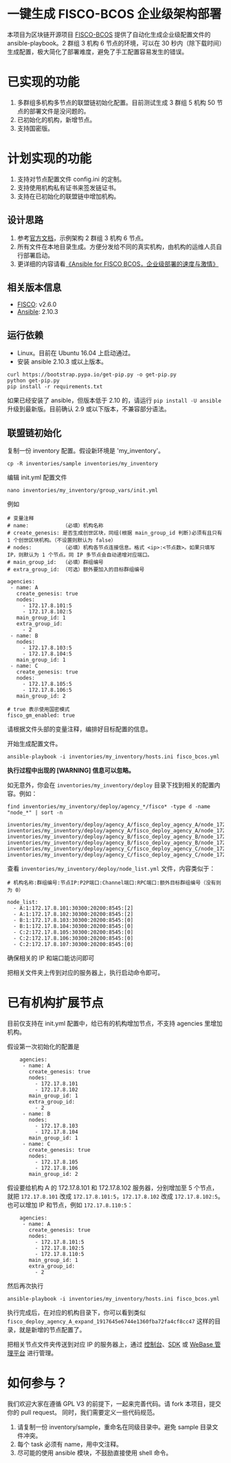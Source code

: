 # 一键生成 FISCO-BCOS 企业级架构部署
本项目为区块链开源项目 [FISCO-BCOS](https://github.com/FISCO-BCOS/FISCO-BCOS) 提供了自动化生成企业级配置文件的 ansible-playbook。2 群组 3 机构 6 节点的环境，可以在 30 秒内（除下载时间）生成配置，极大简化了部署难度，避免了手工配置容易发生的错误。

# 已实现的功能
1. 多群组多机构多节点的联盟链初始化配置。目前测试生成 3 群组 5 机构 50 节点的部署文件是没问题的。
1. 已初始化的机构，新增节点。
1. 支持国密版。

# 计划实现的功能
1. 支持对节点配置文件 config.ini 的定制。
1. 支持使用机构私有证书来签发链证书。
1. 支持在已初始化的联盟链中增加机构。

## 设计思路
1. 参考[官方文档](https://fisco-bcos-documentation.readthedocs.io/zh_CN/latest/docs/enterprise_tools/tutorial_detail_operation.html)，示例架构 2 群组 3 机构 6 节点。
1. 所有文件在本地目录生成。方便分发给不同的真实机构，由机构的运维人员自行部署启动。
1. 更详细的内容请看[《Ansible for FISCO BCOS，企业级部署的速度与激情》](https://mp.weixin.qq.com/s/YKwcfCGx_1TAu_hoXnqrMw)

## 相关版本信息
* [FISCO](https://github.com/FISCO-BCOS/FISCO-BCOS/blob/master/docs/README_CN.md): v2.6.0
* [Ansible](https://github.com/ansible/ansible): 2.10.3

## 运行依赖
* Linux。目前在 Ubuntu 16.04 上启动通过。
* 安装 ansible 2.10.3 或以上版本。

```
curl https://bootstrap.pypa.io/get-pip.py -o get-pip.py
python get-pip.py
pip install -r requirements.txt
```

如果已经安装了 ansible，但版本低于 2.10 的，请运行 `pip install -U ansible` 升级到最新版。目前确认 2.9 或以下版本，不兼容部分语法。

## 联盟链初始化
复制一份 inventory 配置。假设新环境是 'my_inventory'。

```
cp -R inventories/sample inventories/my_inventory
```

编辑 init.yml 配置文件

```
nano inventories/my_inventory/group_vars/init.yml
```

例如

```
# 变量注释
# name:           （必填）机构名称
# create_genesis: 是否生成创世区块，同组(根据 main_group_id 判断)必须有且只有 1 个创世区块机构。（不设置则默认为 false）
# nodes:          （必填）机构各节点连接信息。格式 <ip>:<节点数>。如果只填写 IP，则默认为 1 个节点。同 IP 多节点会自动递增对应端口。
# main_group_id:  （必填）群组编号
# extra_group_id: （可选）额外要加入的目标群组编号

agencies:
 - name: A
   create_genesis: true
   nodes:
     - 172.17.8.101:5
     - 172.17.8.102:5
   main_group_id: 1
   extra_group_id:
     - 2
 - name: B
   nodes:
     - 172.17.8.103:5
     - 172.17.8.104:5
   main_group_id: 1
 - name: C
   create_genesis: true
   nodes:
     - 172.17.8.105:5
     - 172.17.8.106:5
   main_group_id: 2

# true 表示使用国密模式
fisco_gm_enabled: true
```

请根据文件头部的变量注释，编排好目标配置的信息。

开始生成配置文件。

```
ansible-playbook -i inventories/my_inventory/hosts.ini fisco_bcos.yml
```

**执行过程中出现的 [WARNING] 信息可以忽略。**

如无意外，你会在 `inventories/my_inventory/deploy` 目录下找到相关的配置内容。例如：

```
find inventories/my_inventory/deploy/agency_*/fisco* -type d -name "node_*" | sort -n

inventories/my_inventory/deploy/agency_A/fisco_deploy_agency_A/node_172.17.8.101_30300
inventories/my_inventory/deploy/agency_A/fisco_deploy_agency_A/node_172.17.8.102_30300
inventories/my_inventory/deploy/agency_B/fisco_deploy_agency_B/node_172.17.8.103_30300
inventories/my_inventory/deploy/agency_B/fisco_deploy_agency_B/node_172.17.8.104_30300
inventories/my_inventory/deploy/agency_C/fisco_deploy_agency_C/node_172.17.8.105_30300
inventories/my_inventory/deploy/agency_C/fisco_deploy_agency_C/node_172.17.8.106_30300
```

查看 `inventories/my_inventory/deploy/node_list.yml` 文件，内容类似于：

```
# 机构名称:群组编号:节点IP:P2P端口:Channel端口:RPC端口:额外目标群组编号（没有则为 0）

node_list:
  - A:1:172.17.8.101:30300:20200:8545:[2]
  - A:1:172.17.8.102:30300:20200:8545:[2]
  - B:1:172.17.8.103:30300:20200:8545:[0]
  - B:1:172.17.8.104:30300:20200:8545:[0]
  - C:2:172.17.8.105:30300:20200:8545:[0]
  - C:2:172.17.8.106:30300:20200:8545:[0]
  - C:2:172.17.8.107:30300:20200:8545:[0]
```

确保相关的 IP 和端口能访问即可

把相关文件夹上传到对应的服务器上，执行启动命令即可。

# 已有机构扩展节点

目前仅支持在 init.yml 配置中，给已有的机构增加节点，不支持 agencies 里增加机构。

假设第一次初始化的配置是

```
	agencies:
	 - name: A
	   create_genesis: true
	   nodes:
	     - 172.17.8.101
	     - 172.17.8.102
	   main_group_id: 1
	   extra_group_id:
	     - 2
	 - name: B
	   nodes:
	     - 172.17.8.103
	     - 172.17.8.104
	   main_group_id: 1
	 - name: C
	   create_genesis: true
	   nodes:
	     - 172.17.8.105
	     - 172.17.8.106
	   main_group_id: 2
```

假设要给机构 A 的 172.17.8.101 和 172.17.8.102 服务器，分别增加至 5 个节点，就把 `172.17.8.101` 改成 `172.17.8.101:5`，`172.17.8.102` 改成 `172.17.8.102:5`。也可以增加 IP 和节点，例如 `172.17.8.110:5`：

```
	agencies:
	 - name: A
	   create_genesis: true
	   nodes:
	     - 172.17.8.101:5
	     - 172.17.8.102:5
	     - 172.17.8.110:5
	   main_group_id: 1
	   extra_group_id:
	     - 2
```

然后再次执行

```
ansible-playbook -i inventories/my_inventory/hosts.ini fisco_bcos.yml
```

执行完成后，在对应的机构目录下，你可以看到类似 `fisco_deploy_agency_A_expand_1917645e6744e1360fba72fa4cf8cc47` 这样的目录，就是新增的节点配置了。

把相关节点文件夹传送到对应 IP 的服务器上，通过 [控制台](https://fisco-bcos-documentation.readthedocs.io/zh_CN/latest/docs/manual/console_of_java_sdk.html)、[SDK](https://fisco-bcos-documentation.readthedocs.io/zh_CN/latest/docs/sdk/index.html) 或 [WeBase 管理平台](https://fisco-bcos-documentation.readthedocs.io/zh_CN/latest/docs/webase/webase.html) 进行管理。


# 如何参与？
我们欢迎大家在遵循 GPL V3 的前提下，一起来完善代码。请 fork 本项目，提交你的 pull request。
同时，我们需要定义一些代码规范。

1. 请复制一份 inventory/sample，重命名在同级目录中。避免 sample 目录文件冲突。
1. 每个 task 必须有 name，用中文注释。
1. 尽可能的使用 ansible 模块，不鼓励直接使用 shell 命令。
